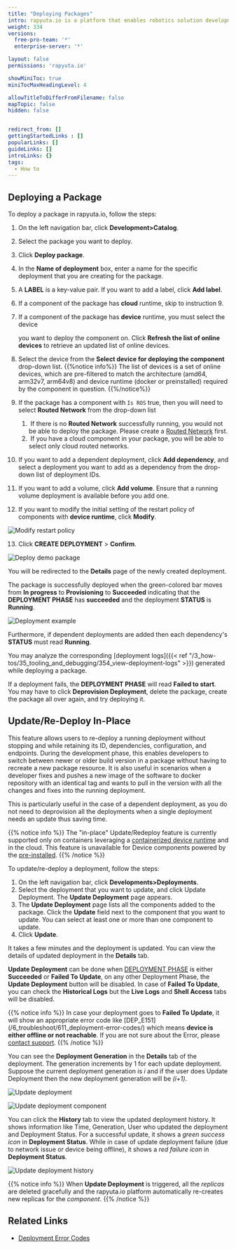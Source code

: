 ```yaml
---
title: "Deploying Packages"
intro: rapyuta.io is a platform that enables robotics solution development by providing the necessary software infrastructure and facilitating the interaction between multiple stakeholders who contribute to the solution development.
weight: 334
versions:
  free-pro-team: '*'
  enterprise-server: '*'

layout: false
permissions: 'rapyuta.io'

showMiniToc: true
miniTocMaxHeadingLevel: 4

allowTitleToDifferFromFilename: false
mapTopic: false
hidden: false


redirect_from: []
gettingStartedLinks : []
popularLinks: []
guideLinks: []
introLinks: {}
tags:
  - How to
---
```

## Deploying a Package

To deploy a package in rapyuta.io, follow the steps:

1. On the left navigation bar, click **Development>Catalog**.
2. Select the package you want to deploy.
3. Click **Deploy package**.

4. In the **Name of deployment** box, enter a name for the specific deployment that you are creating for the package.

5. A **LABEL** is a key-value pair. If you want to add a label, click **Add label**.

6. If a component of the package has **cloud** runtime, skip to instruction 9.

7. If a component of the package has **device** runtime, you must select the device

    you want to deploy the component on. Click **Refresh the list of online devices** to retrieve an updated list of online devices.

8. Select the device from the **Select device for deploying the component** drop-down list.
{{%notice info%}}
   The list of devices is a set of online devices, which are pre-filtered to match the architecture (amd64, arm32v7, arm64v8) and device runtime (docker or preinstalled) required by the component in question.
{{%/notice%}}

9. If the package has a component with `Is ROS` true, then you will need to select **Routed Network** from the drop-down list
   1. ​	If there is no **Routed Network** successfully running, you would not be able to deploy the package. Please create a [Routed Network](/3_how-tos/34_networking-and-communication/ros-creating-routed-networks/) first. 
   2. ​    If you have a cloud component in your package, you will be able to select only cloud routed networks.

10. If you want to add a dependent deployment, click **Add dependency**, and select a deployment you want to add as a dependency from the drop-down list of deployment IDs.

11. If you want to add a volume, click **Add volume**. Ensure that a running volume deployment is available before you add one.

12. If you want to modify the initial setting of the restart policy of components with **device runtime**, click **Modify**.

![Modify restart policy](/images/dev-guide/deployments/modify-restart-policy.png?classes=border,shadow&width=40pc)

13.  Click **CREATE DEPLOYMENT** > **Confirm**.

![Deploy demo package](/images/dev-guide/manage-software-lifecycle/deployment-routed-network.png?classes=border,shadow&width=40pc)

You will be redirected to the **Details** page of the newly created deployment.

The package is successfully deployed when the green-colored bar moves from **In progress** to **Provisioning** to **Succeeded** indicating that the **DEPLOYMENT PHASE** has **succeeded** and the deployment **STATUS** is **Running**.


![Deployment example](/images/getting-started/deploy-pkg/demo-deployment.png?classes=border,shadow&width=50pc)

Furthermore, if dependent deployments are added then each dependency's **STATUS** must read **Running**.

You may analyze the corresponding [deployment logs]({{< ref "/3_how-tos/35_tooling_and_debugging/354_view-deployment-logs" >}}) generated while deploying a package.

If a deployment fails, the **DEPLOYMENT PHASE** will read **Failed to start**. You may have to click **Deprovision Deployment**, delete the package, create the package all over again, and try deploying it.

## Update/Re-Deploy In-Place

This feature allows users to re-deploy a running deployment without stopping and while retaining its ID, dependencies, configuration, and endpoints. 
During the development phase, this enables developers to switch between newer or older build 
version in a package without having to recreate a new package resource.
It is also useful in scenarios when a developer fixes and pushes a new image of the software to docker repository with an identical tag 
and wants to pull in the version with all the changes and fixes into the running deployment. 

This is particularly useful in the case of a dependent deployment, as you do not need to deprovision all the deployments when a single deployment needs an update thus saving time.

{{% notice info %}}
The "in-place" Update/Redeploy feature is currently supported only on containers leveraging a [containerized device runtime](/5_deep-dives/51_managing-devices/511_device-runtime/#containerized-docker-runtime) 
and in the cloud. This feature is unavailable for Device components powered by the [pre-installed](/5_deep-dives/51_managing-devices/511_device-runtime/#preinstalled). 
{{% /notice %}}

To update/re-deploy a deployment, follow the steps:

1. On the left navigation bar, click **Developments>Deployments**.
2. Select the deployment that you want to update, and click Update Deployment.
The **Update Deployment** page appears.
3. The **Update Deployment** page lists all the components added to the package. Click the **Update** field next to the component that you want to update.
You can select at least one or more than one component to update.
4. Click **Update**.

It takes a few minutes and the deployment is updated. You can view the details of updated deployment in the **Details** tab.


**Update Deployment** can be done when [DEPLOYMENT PHASE](/5_deep-dives/52_software-development/528_deployment-phase/#phases) is either **Succeeded** or **Failed To Update**, 
on any other Deployment Phase, the **Update Deployment** button will be disabled. 
In case of **Failed To Update**, you can check the **Historical Logs** but the **Live Logs** and **Shell Access** tabs will be disabled. 

{{% notice info %}}
In case your deployment goes to **Failed To Update**, it will show an appropriate error code like 
[DEP_E151] (/6_troubleshoot/611_deployment-error-codes/) 
which means **device is either offline or not reachable**.
If you are not sure about the Error, please <a href="#" onclick="javascript:FreshWidget.show();">contact support</a>.
{{% /notice %}} 


You can see the **Deployment Generation** in the **Details** tab of the deployment. The generation increments by 1 for each update deployment. 
Suppose the current deployment generation is _i_ and if the user does Update Deployment then the new deployment generation will be _(i+1)_.


![Update deployment](/images/dev-guide/deployments/update-deployment.png?classes=border,shadow&width=55pc)



![Update deployment component](/images/dev-guide/deployments/update-deployment-component.png?classes=border,shadow&width=35pc)


You can click the **History** tab to view the updated deployment history. It shows information like Time, Generation, 
User who updated the deployment and Deployment Status. For a successful update, it shows a _green success icon_ in **Deployment Status**. 
While in case of update deployment failure (due to network issue or device being offline), it shows a _red failure icon_ in **Deployment Status**.  



![Update deployment history](/images/dev-guide/deployments/update-deployment-history.png?classes=border,shadow&width=60pc)

{{% notice info %}}
When **Update Deployment** is triggered, all the _replicas_ are deleted gracefully and the rapyuta.io platform automatically re-creates new replicas for the _component_.
{{% /notice %}} 

## Related Links
* [Deployment Error Codes](/6_troubleshoot/611_deployment-error-codes)

